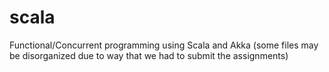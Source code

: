 # scala
Functional/Concurrent programming using Scala and Akka
(some files may be disorganized due to way that we had to submit the assignments)